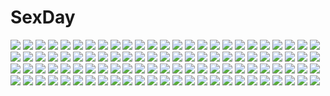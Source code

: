 # SexDay
![](https://konachan.com/jpeg/d1d6bc81c8c082bb4eec566d4664ffed/Konachan.com%20-%20281938%20anthropomorphism%20ass%20azur_lane%20blue_eyes%20blue_hair%20blush%20fang%20horns%20i-13_%28azur_lane%29%20loli%20long_hair%20maritaki%20swimsuit%20thighhighs%20wet.jpg)
![](https://konachan.com/image/f38f1d1109a07d895dd40979f077ecdd/Konachan.com%20-%2023668%20loli%20school_uniform%20shakugan_no_shana%20shana%20sword%20weapon.jpg)
![](https://konachan.com/image/e22ffb5b29d6618ce35359bab31e35cc/Konachan.com%20-%20294880%202girls%20blush%20breasts%20cleavage%20gloves%20hat%20jonsun%20long_hair%20military%20shinjou_akane%20short_hair%20signed%20ssss.gridman%20takarada_rikka%20uniform.jpg)
![](https://konachan.com/jpeg/26bbbee6c0f6f46848209bde5d3229e6/Konachan.com%20-%20151635%20brown_hair%20couch%20game_cg%20hanano_fuuka%20hoodie%20loli%20nonohara_miki%20red_eyes%20socks%20tanuki_soft%20tonari_no_puu-san%20twintails%20waseda_ichirou.jpg)
![](https://konachan.com/jpeg/c8a6538a748ec28fd666e6d2e0dc6027/Konachan.com%20-%20223604%20aikatsu%21%20blonde_hair%20blue_hair%20blush%20brown_eyes%20brown_hair%20gobou_1000%20group%20headband%20kiriya_aoi%20long_hair%20purple_eyes%20ribbons%20shibuki_ran%20waifu2x.jpg)
![](https://konachan.com/image/69aeb9e51c945df8b4a8881a7b301526/Konachan.com%20-%2039615%20aizawa_tobari%20beach%20bikini%20black_hair%20blonde_hair%20blue_eyes%20brown_eyes%20fair_child%20green_eyes%20group%20kagami_sakuya%20loli%20purple_eyes%20summer%20swimsuit.jpg)
![](https://konachan.com/jpeg/bf938e3cc1fd50ee2815e1bb7badc956/Konachan.com%20-%20152532%20appare%21_tenka_gomen%20breasts%20brown_eyes%20cleavage%20gloves%20katagiri_hinata%20kishima_momoko%20long_hair%20pink_hair%20scan%20shorts%20topless%20weapon.jpg)
![](https://konachan.com/image/ef764e846f0d72f64511bce9c920a387/Konachan.com%20-%2076591%20hatsune_miku%20miku_append%20twintails%20vocaloid.jpg)
![](https://konachan.com/image/0c0fa79d185f00f7987046a888dd842f/Konachan.com%20-%2083642%20hat%20hibiki%20hikari_%28pokemon%29%20koki%20kokoroko%20kotone_%28pokemon%29%20kris_%28pokemon%29%20leaf_%28pokemon%29%20pikachu%20pokemon%20red_%28pokemon%29%20snow%20touya%20yuuki_%28pokemon%29.jpg)
![](https://konachan.com/image/be3d90e7f6a44bf747da06965a8b3168/Konachan.com%20-%2024133%20bakuretsu_tenshi%20jo%20red_eyes%20white_hair.jpg)
![](https://konachan.com/image/352b2f8bd118e1cbb6968d4809ea07df/Konachan.com%20-%2058570%20chan%C3%97co%20ipod%20kagamine_rin%20vocaloid.jpg)
![](https://konachan.com/image/e60bc4218fb05c5efc6ae14337a04bb9/Konachan.com%20-%20112741%20bikini%20black_hair%20blue_hair%20breasts%20green_eyes%20hidebou%20idolmaster%20miura_azusa%20orange_hair%20pubic_hair%20purple_eyes%20pussy%20red_eyes%20swimsuit%20white%20wink.jpg)
![](https://konachan.com/jpeg/e03ead24afecec2bb0752a7dba250bf2/Konachan.com%20-%20290005%20ama_ane_-my_sweet_sister-%20ayuma_sayu%20bed%20campus%20censored%20game_cg%20kujou_alice%20nopan%20open_shirt%20pussy.jpg)
![](https://konachan.com/image/7c97982bc0a9e249be80c3661a01c55a/Konachan.com%20-%2073374%20black_hair%20blush%20brown_eyes%20brown_hair%20durarara%21%21%20glasses%20group%20hat%20long_hair%20male%20pantyhose%20red_eyes%20ribbons%20short_hair%20skirt%20suit%20tanaka_tom%20vorona.jpg)
![](https://konachan.com/jpeg/8de3875060a5f7f812b2ed8aed0b7add/Konachan.com%20-%20264871%20bed%20blush%20close%20dress%20game_cg%20green_eyes%20long_hair%20necklace%20panties%20pink_hair%20po_%28artist%29%20pussy%20studio_momiji%20underwear.jpg)
![](https://konachan.com/jpeg/8f1f846951e028946ed10ff946ece206/Konachan.com%20-%209111%20duplicate%20izumi_konata%20lucky_star.jpg)
![](https://konachan.com/image/c5a31ae213ab6d4a7a793dc28a95e1cf/Konachan.com%20-%2044062%20abhar%20deep_blue_sky_%26_pure_white_wings%20koga_sayoko%20misaki_kurehito.jpg)
![](https://konachan.com/image/aefa0fcb7a11d58dfb764293729c1c72/Konachan.com%20-%20135718%20anus%20blush%20censored%20long_hair%20matsumi_kuro%20nopan%20nora_shinji%20pussy%20saki%20thighhighs.jpg)
![](https://konachan.com/image/a76ae3833639b64a900dde7c6751e70f/Konachan.com%20-%2033997%20tagme.jpg)
![](https://konachan.com/image/f3e62469f8a29c8694706553f7410d49/Konachan.com%20-%2031363%20amagahara_inaho%20favorite%20game_cg%20gun%20happy_margaret%21%20kokonoka%20weapon.jpg)
![](https://konachan.com/image/f7299181e6be61454ae4e803c3287e27/Konachan.com%20-%20204479%20animal%20bird%20building%20city%20dress%20gensou_kuro_usagi%20hat%20love_live%21_school_idol_project%20scenic%20sonoda_umi%20summer_dress%20wristwear.jpg)
![](https://konachan.com/image/8678362e27a5a77725cacd87dd57b905/Konachan.com%20-%20263942%20aqua_eyes%20aqua_hair%20blush%20bondage%20camera%20chain%20collar%20group%20headband%20pantyhose%20phone%20rain%20rope%20skirt%20sora_ginko%20tears%20water%20watermark%20wet%20wink.jpg)
![](https://konachan.com/image/715aefaef09f028848ae2b3028c0a2ef/Konachan.com%20-%20160120%20eevee%20espeon%20flareon%20glaceon%20jolteon%20leafeon%20pokemon%20tagme%20umbreon%20vaporeon.jpg)
![](https://konachan.com/jpeg/9b68794f56c5b00627520b44e569a544/Konachan.com%20-%20180934%20black_hair%20dragon%20dress%20flowers%20gloves%20headband%20okiaaam%20original%20pixiv_fantasia%20tattoo.jpg)
![](https://konachan.com/image/170c98e31b128ca2d0a3e50cecf1b55a/Konachan.com%20-%20129715%2077%20blue_hair%20game_cg%20kuu_%2877%29%20long_hair%20purple_eyes%20tenmaso%20whirlpool.jpg)
![](https://konachan.com/image/da7ddc248f53bd2145495ec8e748bd5a/Konachan.com%20-%20267606%20animated%20ass%20ass_grab%20bed%20blonde_hair%20blush%20breasts%20dark_skin%20gloves%20hat%20long_hair%20nude%20penis%20purple_eyes%20sex%20tears%20thighhighs%20touhou%20uncensored.gif)
![](https://konachan.com/image/f1fc8acf102ef56c452ed14209e07d62/Konachan.com%20-%20219460%20all_male%20book%20brown_hair%20hirokima%20industrial%20male%20original%20paper%20scenic%20short_hair.jpg)
![](https://konachan.com/image/1c3e0741f33ace09c84d95142d776f4d/Konachan.com%20-%20182588%20aqua_hair%20blush%20bodysuit%20breasts%20erect_nipples%20gloves%20nipples%20original%20pink_eyes%20pink_hair%20see_through%20short_hair%20skintight%20torisan.jpg)
![](https://konachan.com/jpeg/28705b20bcec53c23e4d1d7ea982deb5/Konachan.com%20-%20271262%20black%20breast_hold%20dress%20gothic%20kurotobi_rarumu%20long_hair%20original%20pantyhose%20pink_hair%20red_eyes%20twintails%20watermark.jpg)
![](https://konachan.com/image/1e616ca09abb623c1aa468386f0124ac/Konachan.com%20-%2047062%20abhar%20deep_blue_sky_%26_pure_white_wings%20hanami_mariya%20japanese_clothes%20kimono%20misaki_kurehito.jpg)
![](https://konachan.com/image/0a77122c9d56880ed9eca9f75a781ae8/Konachan.com%20-%2074894%20butterfly%20cherry_blossoms%20flowers%20hat%20japanese_clothes%20kimono%20petals%20purple_eyes%20purple_hair%20saigyouji_yuyuko%20short_hair%20sky%20stars%20touhou%20tree%20water.jpg)
![](https://konachan.com/jpeg/ec077ff4c4611eddb143da1b8b65f855/Konachan.com%20-%20233856%20blush%20brown_hair%20hibike%21_euphonium%20oumae_kumiko%20rocha_%28aloha_ro_cha%29%20school_uniform%20short_hair%20yellow_eyes.jpg)
![](https://konachan.com/image/e1719deac2fd773b7931f73a357713db/Konachan.com%20-%20130590%20dress%20hrd%20tagme%20white.jpg)
![](https://konachan.com/jpeg/43f7d9132718d878a78d0ba82aaaf2a4/Konachan.com%20-%20150801%20akinashi_yuu%20fairys%20game_cg%20ima_sugu_onii-chan_ni_imouto_da_tte_iitai%21%20male%20mitani_rikuto%20nanase_matsuri.jpg)
![](https://konachan.com/image/975dba7438860511155be901db326a69/Konachan.com%20-%20131041%20akiyama_mio%20jpeg_artifacts%20k-on%21%20kotobuki_tsumugi%20tainaka_ritsu.jpg)
![](https://konachan.com/image/dea469dc2caeed59fb0eca023971fd21/Konachan.com%20-%20179742%20akemi_homura%20black_hair%20blue%20gun%20headband%20kamille_%28vcx68%29%20long_hair%20mahou_shoujo_madoka_magica%20purple_eyes%20ribbons%20skirt%20weapon%20wink.jpg)
![](https://konachan.com/image/0f438d5d8e26e4a33b586cac0b2d3ec7/Konachan.com%20-%205897%20wolfs_rain.jpg)
![](https://konachan.com/image/80053ef5cffecfe87166f5b579f35e29/Konachan.com%20-%20148112%20blue_eyes%20jpeg_artifacts%20long_hair%20megurine_luka%20pink_hair%20ruuya_higashino%20vocaloid.jpg)
![](https://konachan.com/image/e308a9842eceee108685cbcf34b84876/Konachan.com%20-%20102428%20camera%20czc_%28deko%29%20original%20petals%20school_uniform%20sleeping.jpg)
![](https://konachan.com/image/ec4128a90338fedf8c2bc0075056bd01/Konachan.com%20-%2019005%20all_male%20male%20naruto%20uzumaki_naruto.jpg)
![](https://konachan.com/jpeg/e5f7becd56074b759cde3be0ec1a68f4/Konachan.com%20-%20117089%20ass%20c%3Adrive%20fusataka_shikibu%20game_cg%20kotowari%20panties%20school_uniform%20skirt%20tachibana_kiyomi%20thighhighs%20underwear%20upskirt.jpg)
![](https://konachan.com/image/802fb2bf9fcb1b9a9d95c332c8692640/Konachan.com%20-%20255921%20gun%20jittsu%20original%20ruins%20shorts%20thighhighs%20weapon.jpg)
![](https://konachan.com/jpeg/cc8616d22ed92686173ad568bd3d139c/Konachan.com%20-%20174317%20choker%20fairy_fencer_f%20game_cg%20headdress%20lolita_fashion%20long_hair%20purple_eyes%20ribbons%20tentacles%20thighhighs%20tsunako%20white_hair%20wink.jpg)
![](https://konachan.com/image/eb0451870e046752bae59839194e0a54/Konachan.com%20-%2021147%20animal%20cowboy_bebop%20cowgirl%20dog%20edward_wong_hau_pepelu_tivrusky_iv%20ein_%28cowboy_bebop%29.jpg)
![](https://konachan.com/image/67a78a3fa953ca81f3dd5774266adaa5/Konachan.com%20-%20242417%20all_male%20animal%20bird%20clouds%20feathers%20halo%20long_hair%20male%20pink_eyes%20pink_hair%20puyo_pop%20puyo_puyo%20signed%20sky%20tenyo0819%20wings.jpg)
![](https://konachan.com/image/47a79898adf90d3e25f110a399447ef2/Konachan.com%20-%20141294%20breasts%20cleavage%20date_a_live%20itsuka_kotori%20long_hair%20red_eyes%20tsunako%20white.jpg)
![](https://konachan.com/jpeg/3b60c27fd6aa1f2db3bd6fc820b3dc29/Konachan.com%20-%20150753%20anapom%20bra%20breasts%20cat_smile%20cleavage%20cropped%20game_cg%20school_uniform%20shinonome_urara%20studio_ryokucha%20thighhighs%20underwear%20undressing.jpg)
![](https://konachan.com/jpeg/a442df69b894ba712075c25da290d6e4/Konachan.com%20-%20171529%20blue_eyes%20brown_hair%20close%20long_hair%20makise_kurisu%20sasamori_tomoe%20shirt%20steins%3Bgate%20tie.jpg)
![](https://konachan.com/image/bd0cf96dc543a77239a3bc69c5c782f9/Konachan.com%20-%20266870%202girls%20kisaragi_yuri%20original%20school_uniform%20shoujo_ai.jpg)
![](https://konachan.com/image/bb211ee3265903705ca90f237e5a27ae/Konachan.com%20-%20135785%20dress%20game_cg%20kikurage%20minami_wakana%20peassoft%20purple_eyes%20tagme%20wedding_attire%20zutto_tsukushite_ageru_no%21.jpg)
![](https://konachan.com/image/b6c57af0b3120457fdd4822683d8d946/Konachan.com%20-%20113026%20blonde_hair%20brown_hair%20hato_haru%20hoshii_miki%20idolmaster%20minase_iori%20orange_hair%20takatsuki_yayoi.jpg)
![](https://konachan.com/jpeg/d140d5937cc98f592e7f07fb72d44459/Konachan.com%20-%20302272%20animal_ears%20ass%20black_hair%20blush%20breasts%20iwbitu%20long_hair%20nipples%20nude%20original%20pantyhose%20penis%20purple_eyes%20pussy%20sex%20tail%20topless%20uncensored.jpg)
![](https://konachan.com/jpeg/14054d7cdffd79169cc8c16e2328a782/Konachan.com%20-%20178004%20candy%20chocolate%20purple_hair%20ryohka%20scan%20tagme%20thighhighs.jpg)
![](https://konachan.com/jpeg/2ec5249e57eb54ad9ef26119df7d73a0/Konachan.com%20-%20201579%20armor%20black_heart%20blue_eyes%20bodysuit%20hyperdimension_neptunia%20long_hair%20mechagirl%20mizunashi_%28second_run%29%20next_black%20noire%20sword%20weapon%20white_hair.jpg)
![](https://konachan.com/image/072af8294f3378f998f46ed2526244b2/Konachan.com%20-%20159436%20ayanami_rei%20ikari_shinji%20loo%20makinami_mari_illustrious%20nagisa_kaworu%20neon_genesis_evangelion%20soryu_asuka_langley.jpg)
![](https://konachan.com/image/041b08256817e6757dc5e7479efdeff8/Konachan.com%20-%20217925%20boots%20building%20city%20clouds%20elbow_gloves%20gloves%20long_hair%20sky%20sunset%20vocaloid%20vocaloid_china%20xingchen%20yuuko_%28renhaowei2010%29.jpg)
![](https://konachan.com/image/d864c8c0397ed978885b7a5feae8728d/Konachan.com%20-%20224345%20guitar%20hoodie%20instrument%20lvans%20necklace%20pink_eyes%20pink_hair%20sonico%20super_sonico.jpg)
![](https://konachan.com/jpeg/4c0f60dbed2c713bd03706fbf234bcb8/Konachan.com%20-%20307076%202girls%20aqua_eyes%20barefoot%20blush%20bow%20brown_hair%20couch%20glasses%20hololive%20long_hair%20panties%20purple_hair%20short_hair%20thighhighs%20underwear%20yuujin_a.jpg)
![](https://konachan.com/image/2cba83dcd1598b3bcdd6e764663b64b0/Konachan.com%20-%2050097%20blonde_hair%20bra%20k-on%21%20kotobuki_tsumugi%20kotobuki_utage%20long_hair%20panties%20see_through%20underwear.jpg)
![](https://konachan.com/image/d0223042d0e150eebddeac367744b914/Konachan.com%20-%20182631%20black_hair%20long_hair%20nude%20original%20ot-nm%20red_eyes%20red_hair.jpg)
![](https://konachan.com/jpeg/197c655ccba758ac4ace7d76b26e7a73/Konachan.com%20-%20243583%20hoshizora_rin%20koizumi_hanayo%20love_live%21_school_idol_project%20tagme_%28artist%29.jpg)
![](https://konachan.com/jpeg/87be62b75c2c43441db7eacb6560365e/Konachan.com%20-%20245241%20animal_ears%20bikini%20brown_hair%20headphones%20long_hair%20music%20natsume_kintoki%20navel%20square_enix%20swimsuit%20thighhighs%20white%20yellow_eyes.jpg)
![](https://konachan.com/jpeg/09145230b95f66cc72f576a519db5907/Konachan.com%20-%2087326%20bed%20blush%20breasts%20cropped%20kawamura_reo%20nipples%20no_bra%20peko%20sawaguchi_mai%20sono_hanabira_ni_kuchizuke_wo%20yuri.jpg)
![](https://konachan.com/jpeg/6afd92cf0bf3cb1a8f1ea824c7c7b99d/Konachan.com%20-%20305694%202girls%20bell%20black_hair%20blonde_hair%20blush%20catgirl%20elbow_gloves%20fate_%28series%29%20gloves%20hug%20long_hair%20maosame%20miyu_edelfelt%20navel%20red_eyes%20tail%20yellow_eyes.jpg)
![](https://konachan.com/jpeg/9758160d29a9b7a1fb832847a3fb12e4/Konachan.com%20-%20234148%202girls%20animal_ears%20blonde_hair%20blush%20bra%20breasts%20brown_hair%20cleavage%20loli%20long_hair%20panties%20scan%20thighhighs%20third-party_edit%20underwear.jpg)
![](https://konachan.com/image/aec36c8512956260f0e8df2a7b20d75e/Konachan.com%20-%2052717%20code_geass%20shirley_fenette.jpg)
![](https://konachan.com/jpeg/4ace7e71951985b8bf085b7dc3c79938/Konachan.com%20-%20163211%20ass%20barefoot%20bed%20blush%20breasts%20francesca_arkwright%20long_hair%20m%26m%20nipples%20no_bra%20panties%20pink_eyes%20pink_hair%20scan%20striped_panties%20topless%20underwear.jpg)
![](https://konachan.com/image/36cd49d64d53d46d50b3578189c6d5d4/Konachan.com%20-%2081436%20boya%20green_hair%20original%20pink_eyes%20sky%20thighhighs.jpg)
![](https://konachan.com/image/76792ac63173f61ad8850b3ae27cb37a/Konachan.com%20-%2067232%20final_fantasy%20final_fantasy_xiii%20fujitsubo-machine%20itou_noiji%20lightning_farron%20pink_hair%20sword%20weapon.jpg)
![](https://konachan.com/image/17b8a4131e95916d17afed56e3f85de0/Konachan.com%20-%2038966%20asakura_ryouko%20hisahiko%20kimidori_emiri%20nagato_yuki%20suou_kuyou%20suzumiya_haruhi_no_yuutsu.jpg)
![](https://konachan.com/jpeg/4559aced760461bbf52ddef1b33e3491/Konachan.com%20-%20111723%20blonde_hair%20cetera%20kirisame_marisa%20night%20stars%20touhou%20witch.jpg)
![](https://konachan.com/image/bcf02d7dc2a683a3215e616cfd36c7ed/Konachan.com%20-%20297881%202girls%20blonde_hair%20brown_eyes%20brown_hair%20fate_grand_order%20fate_%28series%29%20flowers%20japanese_clothes%20long_hair%20okita_souji_alter%20rioshi%20short_hair.jpg)
![](https://konachan.com/image/5a419e7e8449c6d49ec33fab0400a008/Konachan.com%20-%20100375%20dress%20hat%20red_eyes%20tagme.jpg)
![](https://konachan.com/image/73067a522e22fe70555fc8a6012f047c/Konachan.com%20-%20173788%20animal%20beach%20bokuden%20clouds%20dog%20hat%20landscape%20original%20scenic%20sky%20summer%20water.jpg)
![](https://konachan.com/image/1e7ec582506eabc54a5f46b53dd8842c/Konachan.com%20-%20159008%20petals%20pink_eyes%20pink_hair%20saigyouji_yuyuko%20saraki%20thighhighs%20touhou.jpg)
![](https://konachan.com/image/1b4e0c22ad8d3d13b7f3a0a0fb0245d0/Konachan.com%20-%20134608%20censored%20fate_testarossa%20fujima_takuya%20loli%20mahou_shoujo_lyrical_nanoha%20mahou_shoujo_lyrical_nanoha_a%27s%20nude%20takamachi_nanoha%20yagami_hayate.jpg)
![](https://konachan.com/jpeg/54806719e741a9727f06918f6b63ebb8/Konachan.com%20-%20260443%20blonde_hair%20cameltoe%20garter_belt%20headband%20kohagura_ellen%20long_hair%20panties%20purple_eyes%20skirt%20sword%20thighhighs%20toji_no_miko%20underwear%20upskirt%20weapon.jpg)
![](https://konachan.com/jpeg/d2ada202df078d465aee2cc92a2bc455/Konachan.com%20-%20210196%20anthropomorphism%20atago_%28kancolle%29%20group%20jintsuu_%28kancolle%29%20kantai_collection%20loli%20naka_%28kancolle%29%20sendai_%28kancolle%29%20yahagi_%28kancolle%29.jpg)
![](https://konachan.com/image/874cff70fae1ac51ee9b6f97646adb9c/Konachan.com%20-%20307106%20aqua_eyes%20bikini%20breasts%20long_hair%20red_hair%20swim_ring%20swimsuit%20tagme_%28character%29%20tonchan%20underboob%20yuusha_no_yabou.jpg)
![](https://konachan.com/jpeg/90df4a83802b1bd086d9a82a94e317ac/Konachan.com%20-%2086816%20breasts%20brown_eyes%20brown_hair%20cleavage%20hat%20panties%20pantyhose%20taka_tony%20underwear%20white.jpg)
![](https://konachan.com/image/da9703e3945a3fef7785ff6a37eed447/Konachan.com%20-%20245305%20blonde_hair%20bow%20dress%20green_eyes%20hat%20lily_white%20long_hair%20petals%20touhou%20z.o.b.jpg)
![](https://konachan.com/image/4e2f098b0fb3b77b131f5b9d81ee704e/Konachan.com%20-%2066070%20animal_ears%20blue_eyes%20bunny_ears%20bunnygirl%20haru_aki%20long_hair%20megurine_luka%20pink_hair%20vocaloid.jpg)
![](https://konachan.com/image/7442b890ffbe351da889ec806ca1f3d3/Konachan.com%20-%20151169%20blazblue%20blonde_hair%20blush%20bow%20christmas%20daiaru%20hat%20long_hair%20rachel_alucard%20red_eyes.jpg)
![](https://konachan.com/image/342f93b72036a9fe80b8463da2a8b869/Konachan.com%20-%20178437%20blue_eyes%20choker%20clouds%20ia%20long_hair%20ojiko_%28ojkkd105%29%20purple_hair%20rain%20skirt%20sky%20tears%20vocaloid%20water.jpg)
![](https://konachan.com/image/b24ccb0ddbf65264ed436f653746fdcb/Konachan.com%20-%2034810%20chibi%20furude_rika%20hanyuu%20higurashi_no_naku_koro_ni%20houjou_satoko%20maebara_keiichi%20ryuuguu_rena%20sonozaki_mion.jpg)
![](https://konachan.com/image/4314a1afeded1418c94929367bf43790/Konachan.com%20-%20147106%20animal%20animal_ears%20ayatudura%20blue_hair%20blush%20braids%20breasts%20cat%20cleavage%20collar%20green_eyes%20halloween%20original%20pumpkin%20skirt%20tail.jpg)
![](https://konachan.com/image/d2181de8f81c02f4637edc31b3f731e0/Konachan.com%20-%20247235%20blue_eyes%20bow%20gray_hair%20headband%20kneehighs%20konpaku_youmu%20myon%20sazanami_mio%20short_hair%20touhou.jpg)
![](https://konachan.com/image/8545afbb92dffd388bede89880b1861d/Konachan.com%20-%20133576%20blush%20breasts%20brown_hair%20cropped%20cum%20green_eyes%20hoshii_miki%20idolmaster%20lunch%20nipples%20nude%20paizuri%20penis%20red_hair%20short_hair%20uncensored.jpg)
![](https://konachan.com/jpeg/8dc122d3ea1f15f860be6129a8e36d5c/Konachan.com%20-%20298133%20bed%20blush%20bra%20breast_hold%20breasts%20cropped%20hulotte%20long_hair%20nipples%20panties%20purple_eyes%20red_hair%20shirt_lift%20thighhighs%20underwear%20yagami_kanna.jpg)
![](https://konachan.com/jpeg/a1f51b589918c82804b3cbca777fb7c1/Konachan.com%20-%20219166%20aie%20blonde_hair%20clouds%20flandre_scarlet%20kneehighs%20ponytail%20reflection%20shorts%20skirt%20sky%20thighhighs%20touhou%20umbrella%20vampire.jpg)
![](https://konachan.com/image/957d47a05a3b3a9000cc1c64cbaa96f1/Konachan.com%20-%20117863%20dress%20dusk_dawn%20gloves%20long_hair%20original%20pantyhose%20pixiv_fantasia%20purple_eyes%20spear%20weapon%20white_hair.jpg)
![](https://konachan.com/jpeg/1a8ef66264f0b6e48cf31dd907d4ff18/Konachan.com%20-%20293364%20anus%20ass%20bath%20bathtub%20blush%20censored%20clockup%20ero_manga%21_h_mo_manga_mo_step-up%20game_cg%20kashiwagi_benio%20sex%20tagme_%28artist%29%20wet.jpg)
![](https://konachan.com/image/05b8bb3a8eb928dbb62d7203ea57aa56/Konachan.com%20-%20168795%20all_male%20aoi_%28artist%29%20blue_eyes%20cherry_blossoms%20flowers%20japanese_clothes%20male%20ponytail%20purple_hair%20saitou_hajime%20scarf%20sword%20weapon.jpg)
![](https://konachan.com/image/58f87852a23145b7973f574b3d6b9675/Konachan.com%20-%208173%202girls%20aquaplus%20bikini%20breasts%20komaki_manaka%20leaf%20swimsuit%20to_heart%20to_heart_2%20tonami_yuma%20wet.jpg)
![](https://konachan.com/jpeg/17716326ef11af787d3099d12d0030d1/Konachan.com%20-%20261958%20aqua_eyes%20bikini%20blush%20breasts%20cameltoe%20game_cg%20long_hair%20nipples%20no_bra%20sayori%20swimsuit%20tentacle_games%20topless%20tropical_liquor%20white_hair.jpg)
![](https://konachan.com/jpeg/cd41ac428b60d8530b352406dd59e6a2/Konachan.com%20-%20221409%20714_%28leg200kr%29%20ass%20bed%20black_hair%20blue_eyes%20headphones%20kamitsure%20pokemon%20shorts.jpg)
![](https://konachan.com/image/170eac1e91c8513fa8aeed17d1a12348/Konachan.com%20-%20306803%20arknights%20catgirl%20kaze_no_gyouja%20male%20pramanix_%28arknights%29%20pussy%20signed%20spread_legs%20uncensored.jpg)
![](https://konachan.com/image/3b9cf26998fa8830274862d392641fdd/Konachan.com%20-%20297519%20black_hair%20butterfly%20garter_belt%20japanese_clothes%20katana%20kochou_shinobu%20moon%20night%20purple_eyes%20rupinesu%20short_hair%20signed%20sky%20sword%20uniform%20weapon.jpg)
![](https://konachan.com/image/6b91acc6ac97e1fc549f24ef70b94320/Konachan.com%20-%20301420%20ass%20bow%20close%20dark_skin%20emurina%20original%20shorts%20shoujo_ai%20thighhighs%20zettai_ryouiki.jpg)
![](https://konachan.com/image/5109f3070d2b3f157e5f33718fbc44d8/Konachan.com%20-%20128854%20akane_miu%20blush%20breasts%20censored%20hat%20long_hair%20nipples%20patchouli_knowledge%20purple_eyes%20purple_hair%20pussy%20spread_pussy%20thighhighs%20touhou.jpg)
